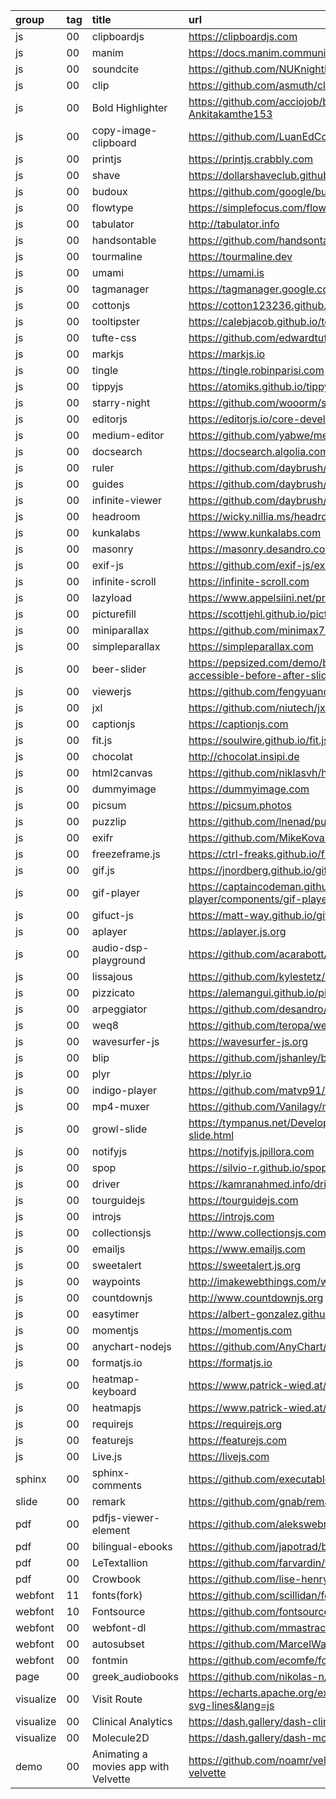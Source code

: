 group     | tag | title                                | url
:-        | :-  | :-                                   | :-
js        | 00  | clipboardjs                          | https://clipboardjs.com
js        | 00  | manim                                | https://docs.manim.community/en/stable/index.html
js        | 00  | soundcite                            | https://github.com/NUKnightLab/soundcite
js        | 00  | clip                                 | https://github.com/asmuth/clip\
js        | 00  | Bold Highlighter                     | https://github.com/acciojob/bold-highlighter-Ankitakamthe153
js        | 00  | copy-image-clipboard                 | https://github.com/LuanEdCosta/copy-image-clipboard
js        | 00  | printjs                              | https://printjs.crabbly.com
js        | 00  | shave                                | https://dollarshaveclub.github.io/shave
js        | 00  | budoux                               | https://github.com/google/budoux
js        | 00  | flowtype                             | https://simplefocus.com/flowtype
js        | 00  | tabulator                            | http://tabulator.info
js        | 00  | handsontable                         | https://github.com/handsontable/handsontable
js        | 00  | tourmaline                           | https://tourmaline.dev
js        | 00  | umami                                | https://umami.is
js        | 00  | tagmanager                           | https://tagmanager.google.com
js        | 00  | cottonjs                             | https://cotton123236.github.io/CottonJS
js        | 00  | tooltipster                          | https://calebjacob.github.io/tooltipster
js        | 00  | tufte-css                            | https://github.com/edwardtufte/tufte-css
js        | 00  | markjs                               | https://markjs.io
js        | 00  | tingle                               | https://tingle.robinparisi.com
js        | 00  | tippyjs                              | https://atomiks.github.io/tippyjs
js        | 00  | starry-night                         | https://github.com/wooorm/starry-night
js        | 00  | editorjs                             | https://editorjs.io/core-development
js        | 00  | medium-editor                        | https://github.com/yabwe/medium-editor
js        | 00  | docsearch                            | https://docsearch.algolia.com
js        | 00  | ruler                                | https://github.com/daybrush/ruler
js        | 00  | guides                               | https://github.com/daybrush/guides
js        | 00  | infinite-viewer                      | https://github.com/daybrush/infinite-viewer
js        | 00  | headroom                             | https://wicky.nillia.ms/headroom.js
js        | 00  | kunkalabs                            | https://www.kunkalabs.com
js        | 00  | masonry                              | https://masonry.desandro.com
js        | 00  | exif-js                              | https://github.com/exif-js/exif-js
js        | 00  | infinite-scroll                      | https://infinite-scroll.com
js        | 00  | lazyload                             | https://www.appelsiini.net/projects/lazyload
js        | 00  | picturefill                          | https://scottjehl.github.io/picturefill
js        | 00  | miniparallax                         | https://github.com/minimax711/miniparallax
js        | 00  | simpleparallax                       | https://simpleparallax.com
js        | 00  | beer-slider                          | https://pepsized.com/demo/beer-slider-responsive-accessible-before-after-slider-demo
js        | 00  | viewerjs                             | https://github.com/fengyuanchen/viewerjs
js        | 00  | jxl                                  | https://github.com/niutech/jxl.js
js        | 00  | captionjs                            | https://captionjs.com
js        | 00  | fit.js                               | https://soulwire.github.io/fit.js
js        | 00  | chocolat                             | http://chocolat.insipi.de
js        | 00  | html2canvas                          | https://github.com/niklasvh/html2canvas
js        | 00  | dummyimage                           | https://dummyimage.com
js        | 00  | picsum                               | https://picsum.photos
js        | 00  | puzzlip                              | https://github.com/lnenad/puzzlip
js        | 00  | exifr                                | https://github.com/MikeKovarik/exifr
js        | 00  | freezeframe.js                       | https://ctrl-freaks.github.io/freezeframe.js
js        | 00  | gif.js                               | https://jnordberg.github.io/gif.js
js        | 00  | gif-player                           | https://captaincodeman.github.io/gif-player/components/gif-player/demo
js        | 00  | gifuct-js                            | https://matt-way.github.io/gifuct-js
js        | 00  | aplayer                              | https://aplayer.js.org
js        | 00  | audio-dsp-playground                 | https://github.com/acarabott/audio-dsp-playground
js        | 00  | lissajous                            | https://github.com/kylestetz/lissajous
js        | 00  | pizzicato                            | https://alemangui.github.io/pizzicato
js        | 00  | arpeggiator                          | https://github.com/desandro/arpeggiator
js        | 00  | weq8                                 | https://github.com/teropa/weq8
js        | 00  | wavesurfer-js                        | https://wavesurfer-js.org
js        | 00  | blip                                 | https://github.com/jshanley/blip
js        | 00  | plyr                                 | https://plyr.io
js        | 00  | indigo-player                        | https://github.com/matvp91/indigo-player
js        | 00  | mp4-muxer                            | https://github.com/Vanilagy/mp4-muxer
js        | 00  | growl-slide                          | https://tympanus.net/Development/NotificationStyles/growl-slide.html
js        | 00  | notifyjs                             | https://notifyjs.jpillora.com
js        | 00  | spop                                 | https://silvio-r.github.io/spop
js        | 00  | driver                               | https://kamranahmed.info/driver.js
js        | 00  | tourguidejs                          | https://tourguidejs.com
js        | 00  | introjs                              | https://introjs.com
js        | 00  | collectionsjs                        | http://www.collectionsjs.com
js        | 00  | emailjs                              | https://www.emailjs.com
js        | 00  | sweetalert                           | https://sweetalert.js.org
js        | 00  | waypoints                            | http://imakewebthings.com/waypoints
js        | 00  | countdownjs                          | http://www.countdownjs.org
js        | 00  | easytimer                            | https://albert-gonzalez.github.io/easytimer.js
js        | 00  | momentjs                             | https://momentjs.com
js        | 00  | anychart-nodejs                      | https://github.com/AnyChart/AnyChart-NodeJS
js        | 00  | formatjs.io                          | https://formatjs.io
js        | 00  | heatmap-keyboard                     | https://www.patrick-wied.at/projects/heatmap-keyboard
js        | 00  | heatmapjs                            | https://www.patrick-wied.at/static/heatmapjs
js        | 00  | requirejs                            | https://requirejs.org
js        | 00  | featurejs                            | https://featurejs.com
js        | 00  | Live.js                              | https://livejs.com
sphinx    | 00  | sphinx-comments                      | https://github.com/executablebooks/sphinx-comments
slide     | 00  | remark                               | https://github.com/gnab/remark
pdf       | 00  | pdfjs-viewer-element                 | https://github.com/alekswebnet/pdfjs-viewer-element
pdf       | 00  | bilingual-ebooks                     | https://github.com/japotrad/bilingual-ebooks
pdf       | 00  | LeTextallion                         | https://github.com/farvardin/textallion
pdf       | 00  | Crowbook                             | https://github.com/lise-henry/crowbook
webfont   | 11  | fonts(fork)                          | https://github.com/scillidan/fonts
webfont   | 10  | Fontsource                           | https://github.com/fontsource/fontsource
webfont   | 00  | webfont-dl                           | https://github.com/mmastrac/webfont-dl
webfont   | 00  | autosubset                           | https://github.com/MarcelWaldvogel/autosubset
webfont   | 00  | fontmin                              | https://github.com/ecomfe/fontmin
page      | 00  | greek_audiobooks                     | https://github.com/nikolas-n/greek_audiobooks
visualize | 00  | Visit Route                          | https://echarts.apache.org/examples/en/editor.html?c=geo-svg-lines&lang=js
visualize | 00  | Clinical Analytics                   | https://dash.gallery/dash-clinical-analytics
visualize | 00  | Molecule2D                           | https://dash.gallery/dash-molecule-2d-viewer
demo      | 00  | Animating a movies app with Velvette | https://github.com/noamr/velvette-codrops/tree/with-velvette